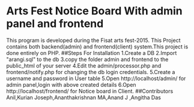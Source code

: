 # Arts Fest Notice Board With admin panel and frontend
This program is developed during the Fisat arts fest-2015. This Project contains both backend(admin) and frontend(client) system.This project is done entirely on PHP.
##Steps For Installation
					1.Create a DB
					2.Import "arangi.sql" to the db
					3.copy the folder admin and frontend to the public_html of your server
					4.Edit the admin/processor.php and frontend/notify.php for changing the db login credentials.
					5.Create a username and password in User table 
					5.Open http://localhost/admin/ for admin panel,login with above created details
					6.Open http://localhost/frontend/ for Notice board in Client.
##Contributors
Anil,Kurian Joseph,Ananthakrishnan MA,Anand J ,Angitha Das
